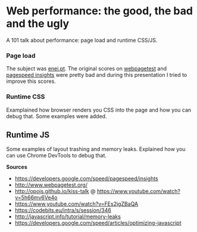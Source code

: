 # Web performance: the good, the bad and the ugly

A 101 talk about performance: page load and runtime CSS/JS.

### Page load
The subject was [enei.pt](http://sgtcarneiro.github.io/enei-2015/v1). The original scores on [webpagetest](http://www.webpagetest.org/) and [pagespeed insights](https://developers.google.com/speed/pagespeed/insights/) were pretty bad and during this presentation I tried to improve this scores.

### Runtime CSS
Examplained how browser renders you CSS into the page and how you can debug that. Some examples were added.

## Runtime JS
Some examples of layout trashing and memory leaks. Explained how you can use Chrome DevTools to debug that.

**Sources**
- https://developers.google.com/speed/pagespeed/insights
- http://www.webpagetest.org/
- http://opojs.github.io/kiss-talk @ https://www.youtube.com/watch?v=5h66mv6Ve4o
- https://www.youtube.com/watch?v=FEs2jgZBaQA
- https://codebits.eu/intra/s/session/346
- http://javascript.info/tutorial/memory-leaks
- https://developers.google.com/speed/articles/optimizing-javascript

